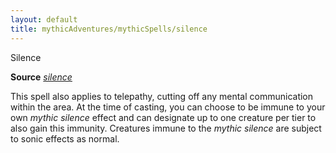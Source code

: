 ```yaml
---
layout: default
title: mythicAdventures/mythicSpells/silence
---
```

Silence

**Source** [_silence_](spells/silence#_silence)

This spell also applies to telepathy, cutting off any mental communication within the area. At the time of casting, you can choose to be immune to your own _mythic silence_ effect and can designate up to one creature per tier to also gain this immunity. Creatures immune to the _mythic silence_ are subject to sonic effects as normal.

